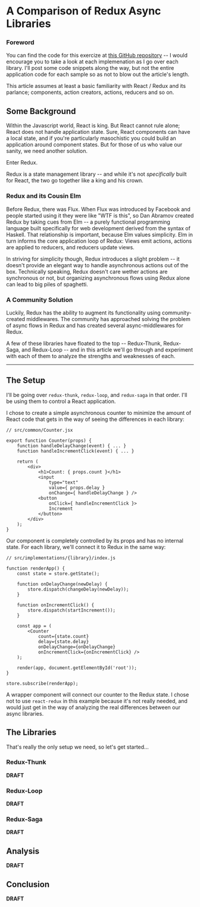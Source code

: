 # A Comparison of Redux Async Libraries

###  Foreword
You can find the code for this exercize at [this GitHub repository](https://github.com/joseph-walker/redux-async) -- I would encourage you to take a look at each implemenation as I go over each library. I'll post some code snippets along the way, but not the entire application code for each sample so as not to blow out the article's length.

This article assumes at least a basic familiarity with React / Redux and its parlance; components, action creators, actions, reducers and so on.

## Some Background

Within the Javascript world, React is king. But React cannot rule alone; React does not handle application state. Sure, React components can have a local state, and if you're particularly masochistic you could build an application around component states. But for those of us who value our sanity, we need another solution.

Enter Redux.

Redux is a state management library -- and while it's not _specifically_ built for React, the two go together like a king and his crown.

### Redux and its Cousin Elm

Before Redux, there was Flux. When Flux was introduced by Facebook and people started using it they were like "WTF is this", so Dan Abramov created Redux by taking cues from Elm -- a purely functional programming language built specifically for web development derived from the syntax of Haskell. That relationship is important, because Elm values simplicity. Elm in turn informs the core application loop of Redux: Views emit actions, actions are applied to reducers, and reducers update views.

In striving for simplicity though, Redux introduces a slight problem -- it doesn't provide an elegant way to handle asynchronous actions out of the box. Technically speaking, Redux doesn't care wether actions are synchronous or not, but organizing asynchronous flows using Redux alone can lead to big piles of spaghetti.

### A Community Solution

Luckily, Redux has the ability to augment its functionality using community-created middlewares. The community has approached solving the problem of async flows in Redux and has created several async-middlewares for Redux.

A few of these libraries have floated to the top -- Redux-Thunk, Redux-Saga, and Redux-Loop -- and in this article we'll go through and experiment with each of them to analyze the strengths and weaknesses of each.

---

## The Setup

I'll be going over `redux-thunk`, `redux-loop`, and `redux-saga` in that order. I'll be using them to control a React application.

I chose to create a simple asynchronous counter to minimize the amount of React code that gets in the way of seeing the differences in each library:

```
// src/common/Counter.jsx

export function Counter(props) {
    function handleDelayChange(event) { ... }
    function handleIncrementClick(event) { ... }

    return (
        <div>
            <h1>Count: { props.count }</h1>
            <input
                type="text"
                value={ props.delay }
                onChange={ handleDelayChange } />
            <button
                onClick={ handleIncrementClick }>
                Increment
            </button>
        </div>
    );
}
```

Our component is completely controlled by its props and has no internal state. For each library, we'll connect it to Redux in the same way:

```
// src/implementations/{library}/index.js

function renderApp() {
    const state = store.getState();

    function onDelayChange(newDelay) {
        store.dispatch(changeDelay(newDelay));
    }

    function onIncrementClick() {
        store.dispatch(startIncrement());
    }

    const app = (
        <Counter
            count={state.count}
            delay={state.delay}
            onDelayChange={onDelayChange}
            onIncrementClick={onIncrementClick} />
    );

    render(app, document.getElementById('root'));
}

store.subscribe(renderApp);
```

A wrapper component will connect our counter to the Redux state. I chose not to use `react-redux` in this example because it's not really needed, and would just get in the way of analyzing the real differences between our async libraries.

## The Libraries

That's really the only setup we need, so let's get started...

### Redux-Thunk
__DRAFT__

### Redux-Loop
__DRAFT__

### Redux-Saga
__DRAFT__

## Analysis
__DRAFT__

## Conclusion
__DRAFT__
